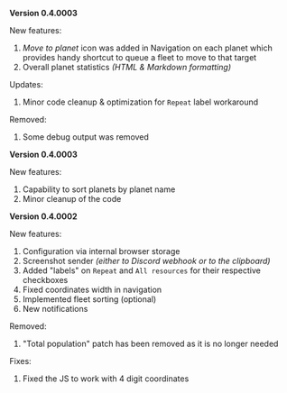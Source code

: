 **Version 0.4.0003**

New features:

1. *Move to planet* icon was added in Navigation on each planet which provides handy shortcut to queue a fleet to move to that target
1. Overall planet statistics *(HTML & Markdown formatting)*

Updates:

1. Minor code cleanup & optimization for `Repeat` label workaround

Removed:

1. Some debug output was removed

**Version 0.4.0003**

New features:

1. Capability to sort planets by planet name
1. Minor cleanup of the code

**Version 0.4.0002**

New features:

1. Configuration via internal browser storage
1. Screenshot sender *(either to Discord webhook or to the clipboard)*
1. Added "labels" on `Repeat` and `All resources` for their respective checkboxes
1. Fixed coordinates width in navigation
1. Implemented fleet sorting (optional)
1. New notifications

Removed:

1. "Total population" patch has been removed as it is no longer needed

Fixes:

1. Fixed the JS to work with 4 digit coordinates